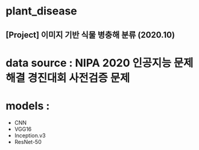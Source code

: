 # plant_disease
   
## [Project] 이미지 기반 식물 병충해 분류 (2020.10)
   
# data source : NIPA 2020 인공지능 문제해결 경진대회 사전검증 문제   
# models :   
- CNN   
- VGG16   
- Inception.v3   
- ResNet-50   
